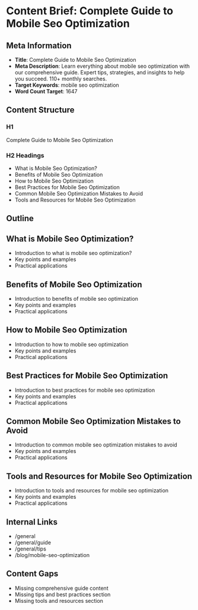 # Content Brief: Complete Guide to Mobile Seo Optimization

## Meta Information
- **Title**: Complete Guide to Mobile Seo Optimization
- **Meta Description**: Learn everything about mobile seo optimization with our comprehensive guide. Expert tips, strategies, and insights to help you succeed. 110+ monthly searches.
- **Target Keywords**: mobile seo optimization
- **Word Count Target**: 1647

## Content Structure

### H1
Complete Guide to Mobile Seo Optimization

### H2 Headings
- What is Mobile Seo Optimization?
- Benefits of Mobile Seo Optimization
- How to Mobile Seo Optimization
- Best Practices for Mobile Seo Optimization
- Common Mobile Seo Optimization Mistakes to Avoid
- Tools and Resources for Mobile Seo Optimization

## Outline
## What is Mobile Seo Optimization?
- Introduction to what is mobile seo optimization?
- Key points and examples
- Practical applications

## Benefits of Mobile Seo Optimization
- Introduction to benefits of mobile seo optimization
- Key points and examples
- Practical applications

## How to Mobile Seo Optimization
- Introduction to how to mobile seo optimization
- Key points and examples
- Practical applications

## Best Practices for Mobile Seo Optimization
- Introduction to best practices for mobile seo optimization
- Key points and examples
- Practical applications

## Common Mobile Seo Optimization Mistakes to Avoid
- Introduction to common mobile seo optimization mistakes to avoid
- Key points and examples
- Practical applications

## Tools and Resources for Mobile Seo Optimization
- Introduction to tools and resources for mobile seo optimization
- Key points and examples
- Practical applications


## Internal Links
- /general
- /general/guide
- /general/tips
- /blog/mobile-seo-optimization

## Content Gaps
- Missing comprehensive guide content
- Missing tips and best practices section
- Missing tools and resources section
